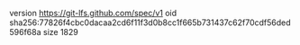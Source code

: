 version https://git-lfs.github.com/spec/v1
oid sha256:77826f4cbc0dacaa2cd6f11f3d0b8cc1f665b731437c62f70cdf56ded596f68a
size 1829
